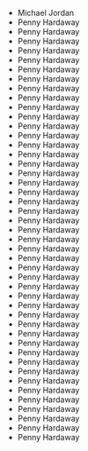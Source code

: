 * Michael Jordan
* Penny Hardaway
* Penny Hardaway
* Penny Hardaway
* Penny Hardaway
* Penny Hardaway
* Penny Hardaway
* Penny Hardaway
* Penny Hardaway
* Penny Hardaway
* Penny Hardaway
* Penny Hardaway
* Penny Hardaway
* Penny Hardaway
* Penny Hardaway
* Penny Hardaway
* Penny Hardaway
* Penny Hardaway
* Penny Hardaway
* Penny Hardaway
* Penny Hardaway
* Penny Hardaway
* Penny Hardaway
* Penny Hardaway
* Penny Hardaway
* Penny Hardaway
* Penny Hardaway
* Penny Hardaway
* Penny Hardaway
* Penny Hardaway
* Penny Hardaway
* Penny Hardaway
* Penny Hardaway
* Penny Hardaway
* Penny Hardaway
* Penny Hardaway
* Penny Hardaway
* Penny Hardaway
* Penny Hardaway
* Penny Hardaway
* Penny Hardaway
* Penny Hardaway
* Penny Hardaway
* Penny Hardaway
* Penny Hardaway
* Penny Hardaway
